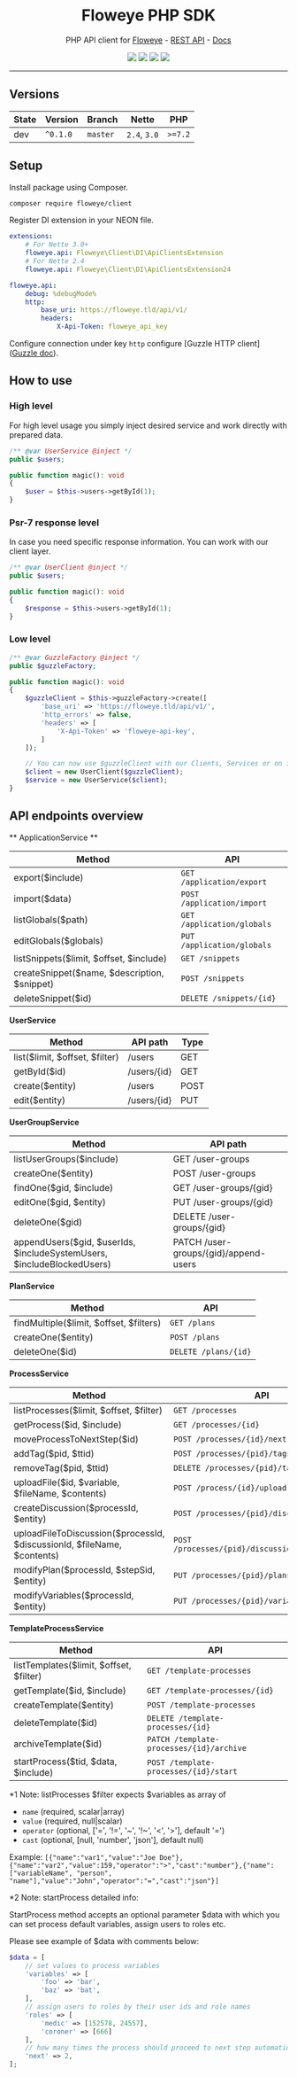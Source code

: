 <h1 align="center">Floweye PHP SDK</h1>

<p align="center">PHP API client for <a href="https://floweye.app">Floweye</a> - <a href="https://api.floweye.app">REST API</a> - <a href="https://docs.floweye.app">Docs</a></p>

<p align=center>
  <a href="https://github.com/flowsource/floweye-client/actions"><img src="https://badgen.net/github/status/flowsource/floweye-client/"></a>
  <a href="https://coveralls.io/r/flowsource/floweye-client"><img src="https://badgen.net/coveralls/c/github/flowsource/floweye-client/"></a>
  <a href="https://packagist.org/packages/floweye/client"><img src="https://badgen.net/packagist/dm/floweye/client"></a>
  <a href="https://packagist.org/packages/floweye/client"><img src="https://badgen.net/packagist/v/floweye/client"></a>
<p>

-----


## Versions

| State  | Version      | Branch   | Nette        | PHP     |
|--------|--------------|----------|--------------|---------|
| dev    | `^0.1.0`     | `master` | `2.4`, `3.0` | `>=7.2` |


## Setup

Install package using Composer.

```bash
composer require floweye/client
```

Register DI extension in your NEON file.

```yaml
extensions:
    # For Nette 3.0+
    floweye.api: Floweye\Client\DI\ApiClientsExtension
    # For Nette 2.4
    floweye.api: Floweye\Client\DI\ApiClientsExtension24

floweye.api:
    debug: %debugMode%
    http:
        base_uri: https://floweye.tld/api/v1/
        headers:
            X-Api-Token: floweye_api_key
```

Configure connection under key `http` configure [Guzzle HTTP client]([Guzzle doc](https://guzzle.readthedocs.io/en/latest/quickstart.html)).


## How to use

### High level

For high level usage you simply inject desired service and work directly with prepared data.

```php
/** @var UserService @inject */
public $users;

public function magic(): void
{
    $user = $this->users->getById(1);
}
```


### Psr-7 response level

In case you need specific response information. You can work with our client layer.

```php
/** @var UserClient @inject */
public $users;

public function magic(): void
{
    $response = $this->users->getById(1);
}
```


### Low level

```php
/** @var GuzzleFactory @inject */
public $guzzleFactory;

public function magic(): void
{
    $guzzleClient = $this->guzzleFactory->create([
        'base_uri' => 'https://floweye.tld/api/v1/',
        'http_errors' => false,
        'headers' => [
            'X-Api-Token' => 'floweye-api-key',
        ]
    ]);

    // You can now use $guzzleClient with our Clients, Services or on its own
    $client = new UserClient($guzzleClient);
    $service = new UserService($client);
}
```


## API endpoints overview

** ApplicationService **

| Method                                       | API                             |
| -------------------------------------------- | ------------------------------- |
| export($include)                             | `GET /application/export`       |
| import($data)                                | `POST /application/import`      |
| listGlobals($path)                           | `GET /application/globals`      |
| editGlobals($globals)                        | `PUT /application/globals`      |
| listSnippets($limit, $offset, $include)      | `GET /snippets`                 |
| createSnippet($name, $description, $snippet) | `POST /snippets`                |
| deleteSnippet($id)                           | `DELETE /snippets/{id}`         |


**UserService**

| Method                         | API path                    | Type   |
| ------------------------------ | --------------------------- | ------ |
| list($limit, $offset, $filter) | /users                      | GET    |
| getById($id)                   | /users/{id}                 | GET    |
| create($entity)                | /users                      | POST   |
| edit($entity)                  | /users/{id}                 | PUT    |


**UserGroupService**

| Method                                                                 | API path                              |
| ---------------------------------------------------------------------- | ------------------------------------- |
| listUserGroups($include)                                               | GET /user-groups                      |
| createOne($entity)                                                     | POST /user-groups                     |
| findOne($gid, $include)                                                | GET /user-groups/{gid}                 |
| editOne($gid, $entity)                                                 | PUT /user-groups/{gid}                 |
| deleteOne($gid)                                                        | DELETE /user-groups/{gid}              |
| appendUsers($gid, $userIds, $includeSystemUsers, $includeBlockedUsers) | PATCH /user-groups/{gid}/append-users  |


**PlanService**

| Method                                  | API                    |
| --------------------------------------- | ---------------------- |
| findMultiple($limit, $offset, $filters) | `GET /plans`           |
| createOne($entity)                      | `POST /plans`          |
| deleteOne($id)                          | `DELETE /plans/{id}`   |


**ProcessService**

| Method                                                                   | API                                              |
| ------------------------------------------------------------------------ | ------------------------------------------------ |
| listProcesses($limit, $offset, $filter)                                  | `GET /processes`                                 |
| getProcess($id, $include)                                                | `GET /processes/{id}`                            |
| moveProcessToNextStep($id)                                               | `POST /processes/{id}/next`                      |
| addTag($pid, $ttid)                                                      | `POST /processes/{pid}/tags/{ttid}`              |
| removeTag($pid, $ttid)                                                   | `DELETE /processes/{pid}/tags/{ttid}`            |
| uploadFile($id, $variable, $fileName, $contents)                         | `POST /process/{id}/upload`                      |
| createDiscussion($processId, $entity)                                    | `POST /processes/{pid}/discussion`               |
| uploadFileToDiscussion($processId, $discussionId, $fileName, $contents)  | `POST /processes/{pid}/discussion/{id}/upload`   |
| modifyPlan($processId, $stepSid, $entity)                                | `PUT /processes/{pid}/plans/{sid}`               |
| modifyVariables($processId, $entity)                                     | `PUT /processes/{pid}/variables`                 |


**TemplateProcessService**

| Method                                      | API                                              |
| ------------------------------------------- | ------------------------------------------------ |
| listTemplates($limit, $offset, $filter)     | `GET /template-processes`                        |
| getTemplate($id, $include)                  | `GET /template-processes/{id}`                   |
| createTemplate($entity)                     | `POST /template-processes`                       |
| deleteTemplate($id)                         | `DELETE /template-processes/{id}`                |
| archiveTemplate($id)                        | `PATCH /template-processes/{id}/archive`         |
| startProcess($tid, $data, $include)         | `POST /template-processes/{id}/start`            |

*1 Note: listProcesses $filter expects $variables as array of

- `name` (required, scalar|array)
- `value` (required, null|scalar)
- `operator` (optional, ['=', '!=', '~', '!~', '<', '>'], default '=')
- `cast` (optional, [null, 'number', 'json'], default null)

Example: `[{"name":"var1","value":"Joe Doe"},{"name":"var2","value":159,"operator":">","cast":"number"},{"name":["variableName", "person", "name"],"value":"John","operator":"=","cast":"json"}]`

*2 Note: startProcess detailed info:

StartProcess method accepts an optional parameter $data with which you can set process default variables, assign users to roles etc.

Please see example of $data with comments below:

```php
$data = [
    // set values to process variables
    'variables' => [
        'foo' => 'bar',
        'baz' => 'bat',
    ],
    // assign users to roles by their user ids and role names
    'roles' => [
        'medic' => [152578, 24557],
        'coroner' => [666]
    ],
    // how many times the process should proceed to next step automatically
    'next' => 2,
];
```
